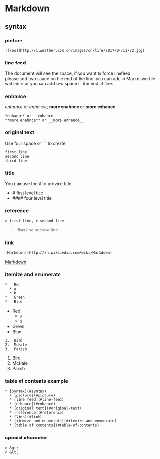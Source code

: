 # Markdown

## syntax

### picture

```text
![Foo](http://i.weather.com.cn/images/cn/life/2017/04/11/72.jpg)
```

### line feed

The document will see the space, if you want to force linefeed,  
please add two space on the end of the line. you can add in Markdown file with `<br>` or you can add two space in the end of line.

### enhance

_enhance_ or _enhance_, **more enahnce** or **more enhance**

```text
*enhance* or  _enhance_
**more enahnce** or __more enhance__
```

### original text

Use four space or \`\`\` to create

```text
first line
second line
third line
```

### title

You can use the \# to provide title

* \# first level title
* \#\#\#\# four level title

### reference

```text
> first line, > second line
```

> fisrt line second line

### link

```text
[Markdown](http://zh.wikipedia.com/wiki/Markdown)
```

[Markdown](http://zh.wikipedia.com/wiki/Markdown)

### itemize and enumerate

```text
*   Red
  * a
  * b
*   Green
*   Blue
```

* Red
  * a
  * b
* Green
* Blue

```text
1.  Bird
2.  McHale
3.  Parish
```

1. Bird
2. McHale
3. Parish

### table of contents example

```text
* [Syntax](#syntax)
  * [picture](#picture)
  * [line feed](#line-feed)
  * [enhance](#enhance)
  * [original text](#original-text)
  * [reference](#reference)
  * [link](#link)
  * [itemize and enumerate](#itemize-and-enumerate)
  * [table of contents](#table-of-contents)
```

### special character

```text
> &gt;
< &lt;
```

